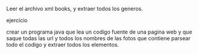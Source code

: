 Leer el archivo xml books, y extraer todos los generos.

ejercicio

crear un programa java que lea un codigo fuente de una pagina web y que saque todas las url y todos los nombres de las fotos que contiene
parsear todo el codigo y extraer todos los elementos.